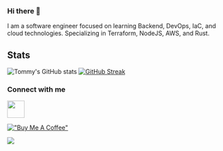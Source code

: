 ### Hi there 👋

I am a software engineer focused on learning Backend, DevOps, IaC, and cloud technologies. Specializing in Terraform, NodeJS, AWS, and Rust.

## Stats
![Tommy's GitHub stats](https://github-readme-stats.vercel.app/api?username=tboggs300&show_icons=true&theme=dark)
[![GitHub Streak](https://streak-stats.demolab.com/?user=tboggs300&theme=dark)](https://git.io/streak-stats)

### Connect with me
<a href="https://www.linkedin.com/in/tommy-boggs-33b784193/" target="blank"><img align="center" src="https://cdn2.iconfinder.com/data/icons/social-media-2285/512/1_Linkedin_unofficial_colored_svg-512.png" alt="" height="40" width="40" /></a>

[!["Buy Me A Coffee"](https://www.buymeacoffee.com/assets/img/custom_images/orange_img.png)](https://www.buymeacoffee.com/tboggs300)

![](https://komarev.com/ghpvc/?username=tboggs300&color=lightgray)
